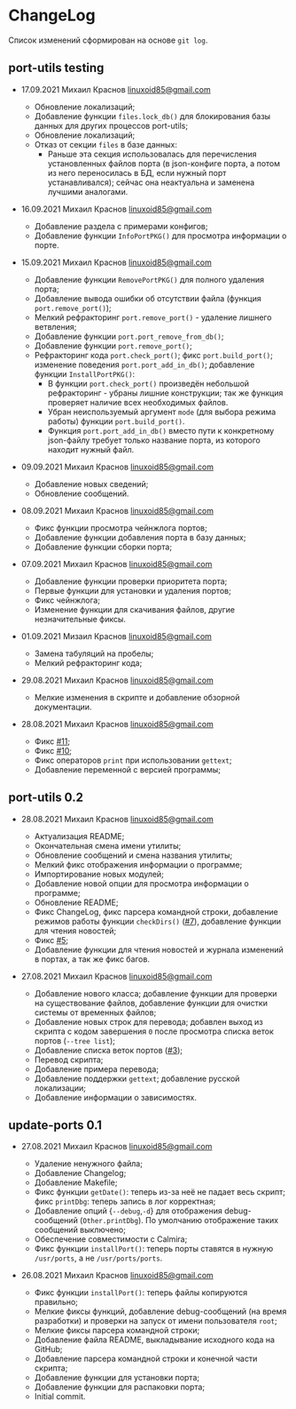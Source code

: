# ChangeLog

Список изменений сформирован на основе `git log`.

## port-utils testing

* 17.09.2021 Михаил Краснов <linuxoid85@gmail.com>
    * Обновление локализаций;
    * Добавление функции `files.lock_db()` для блокирования базы данных для других процессов port-utils;
    * Обновление локализаций;
    * Отказ от секции `files` в базе данных:
        * Раньше эта секция использовалась для перечисления установленных файлов порта (в json-конфиге порта, а потом из него переносилась в БД, если нужный порт устанавливался); сейчас она неактуальна и заменена лучшими аналогами.

* 16.09.2021 Михаил Краснов <linuxoid85@gmail.com>
    * Добавление раздела с примерами конфигов;
    * Добавление функции `InfoPortPKG()` для просмотра информации о порте.

* 15.09.2021 Михаил Краснов <linuxoid85@gmail.com>
    * Добавление функции `RemovePortPKG()` для полного удаления порта;
    * Добавление вывода ошибки об отсутствии файла (функция `port.remove_port()`);
    * Мелкий рефракторинг `port.remove_port()` - удаление лишнего ветвления;
    * Добавление функции `port.port_remove_from_db()`;
    * Добавление функции `port.remove_port()`;
    * Рефракторинг кода `port.check_port()`; фикс `port.build_port()`; изменение поведения `port.port_add_in_db()`; добавление функции `InstallPortPKG()`:
        * В функции `port.check_port()` произведён небольшой рефракторинг - убраны лишние конструкции; так же функция проверяет наличие всех необходимых файлов.
        * Убран неиспользуемый аргумент `mode` (для выбора режима работы) функции `port.build_port()`.
        * Функция `port.port_add_in_db()` вместо пути к конкретному json-файлу требует только название порта, из которого находит нужный файл.

* 09.09.2021 Михаил Краснов <linuxoid85@gmail.com>
    * Добавление новых сведений;
    * Обновление сообщений.

* 08.09.2021 Михаил Краснов <linuxoid85@gmail.com>
    * Фикс функции просмотра чейнжлога портов;
    * Добавление функции добавления порта в базу данных;
    * Добавление функции сборки порта;

* 07.09.2021 Михаил Краснов <linuxoid85@gmail.com>
    * Добавление функции проверки приоритета порта;
    * Первые функции для установки и удаления портов;
    * Фикс чейнжлога;
    * Изменение функции для скачивания файлов, другие незначительные фиксы.

* 01.09.2021 Мизаил Краснов <linuxoid85@gmail.com>
    * Замена табуляций на пробелы;
    * Мелкий рефракторинг кода;

* 29.08.2021 Михаил Краснов <linuxoid85@gmail.com>
    * Мелкие изменения в скрипте и добавление обзорной документации.

* 28.08.2021 Михаил Краснов <linuxoid85@gmail.com>
    * Фикс [#11](https://github.com/CalmiraLinux/port-utils/issues/11);
    * Фикс [#10](https://github.com/CalmiraLinux/port-utils/issues/10);
    * Фикс операторов `print` при использовании `gettext`;
    * Добавление переменной с версией программы;

## port-utils 0.2

* 28.08.2021 Михаил Краснов <linuxoid85@gmail.com>
    * Актуализация README;
    * Окончательная смена имени утилиты;
    * Обновление сообщений и смена названия утилиты;
    * Мелкий фикс отображения информации о программе;
    * Импортирование новых модулей;
    * Добавление новой опции для просмотра информации о программе;
    * Обновление README;
    * Фикс ChangeLog, фикс парсера командной строки, добавление режимов работы функции `checkDirs()` ([#7](https://github.com/CalmiraLinux/update-ports/issues/7)), добавление функции для чтения новостей;
    * Фикс [#5](https://github.com/CalmiraLinux/update-ports/issues/5);
    * Добавление функции для чтения новостей и журнала изменений в портах, а так же фикс багов.

* 27.08.2021 Михаил Краснов <linuxoid85@gmail.com>
    * Добавление нового класса; добавление функции для проверки на существование файлов, добавление функции для очистки системы от временных файлов;
    * Добавление новых строк для перевода; добавлен выход из скрипта с кодом завершения `0` после просмотра списка веток портов (`--tree list`);
    * Добавление списка веток портов ([#3](https://github.com/CalmiraLinux/update-ports/issues/3));
    * Перевод скрипта;
    * Добавление примера перевода;
    * Добавление поддержки `gettext`; добавление русской локализации;
	* Добавление информации о зависимостях.

## update-ports 0.1

* 27.08.2021 Михаил Краснов <linuxoid85@gmail.com>
    * Удаление ненужного файла;
	* Добавление Changelog;
	* Добавление Makefile;
	* Фикс функции `getDate()`: теперь из-за неё не падает весь скрипт; фикс `printDbg`: теперь запись в лог корректная;
	* Добавление опций {`--debug`,`-d`} для отображения debug-сообщений (`Other.printDbg`). По умолчанию отображение таких сообщений выключено;
	* Обеспечение совместимости с Calmira;
	* Фикс функции `installPort()`: теперь порты ставятся в нужную `/usr/ports`, а не `/usr/ports/ports`.

* 26.08.2021 Михаил Краснов <linuxoid85@gmail.com>
	* Фикс функции `installPort()`: теперь файлы копируются правильно;
	* Мелкие фиксы функций, добавление debug-сообщений (на время разработки) и проверки на запуск от имени пользователя `root`;
	* Мелкие фиксы парсера командной строки;
	* Добавление файла README, выкладывание исходного кода на GitHub;
	* Добавление парсера командной строки и конечной части скрипта;
	* Добавление функции для установки порта;
	* Добавление функции для распаковки порта;
	* Initial commit.
